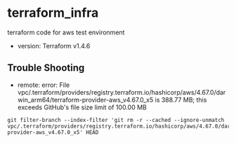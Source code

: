 # terraform_infra
terraform code for aws test environment
- version: Terraform v1.4.6

## Trouble Shooting
- remote: error: File vpc/.terraform/providers/registry.terraform.io/hashicorp/aws/4.67.0/darwin_arm64/terraform-provider-aws_v4.67.0_x5 is 388.77 MB; this exceeds GitHub's file size limit of 100.00 MB
```
git filter-branch --index-filter 'git rm -r --cached --ignore-unmatch vpc/.terraform/providers/registry.terraform.io/hashicorp/aws/4.67.0/darwin_arm64/terraform-provider-aws_v4.67.0_x5' HEAD
```
